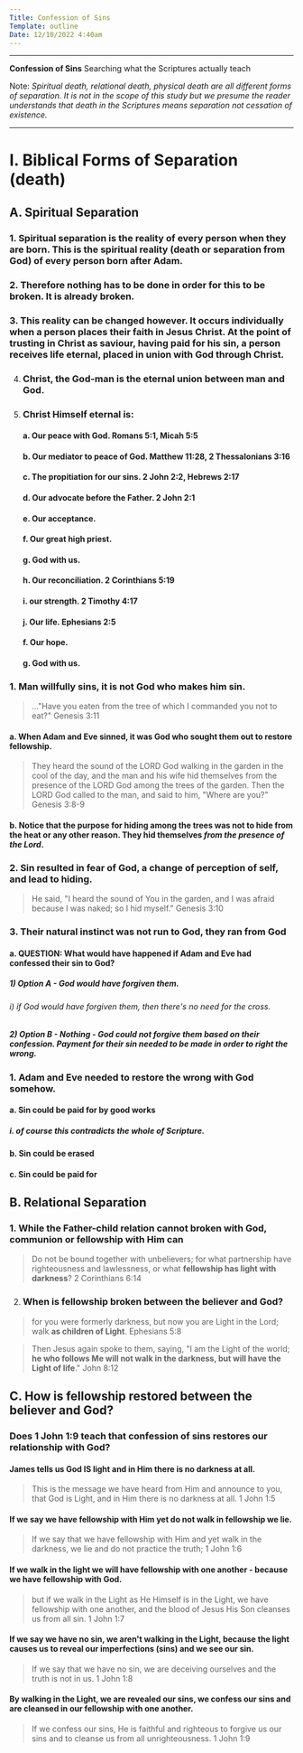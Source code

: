 ```yaml
---
Title: Confession of Sins
Template: outline
Date: 12/10/2022 4:40am
---
```


---

**Confession of Sins**
Searching what the Scriptures actually teach

Note: *Spiritual death, relational death, physical death are all different forms of separation.  It is not in the scope of this study but we presume the reader understands that death in the Scriptures means separation not cessation of existence.* 



---

# I. Biblical Forms of Separation (death)

## A. Spiritual Separation

### 1. Spiritual separation is the reality of every person when they are born. This is the spiritual reality (death or separation from God) of every person born after Adam. 

### 2. Therefore nothing has to be done in order for this to be broken. It is already broken. 

### 3. This reality can be changed however. It occurs individually when a person places their faith in Jesus Christ. At the point of trusting in Christ as saviour, having paid for his sin, a person receives life eternal, placed in union with God through Christ. 

4. ### Christ, the God-man is the eternal union between man and God. 

5. ### Christ Himself eternal is: 

   #### a. Our peace with God. Romans 5:1, Micah 5:5

   #### b. Our mediator to peace of God. Matthew 11:28, 2 Thessalonians 3:16

   #### c. The propitiation for our sins. 2 John 2:2, Hebrews 2:17

   #### d. Our advocate before the Father. 2 John 2:1

   #### e. Our acceptance. 

   #### f. Our great high priest. 

   #### g. God with us. 

   #### h. Our reconciliation. 2 Corinthians 5:19

   #### i. our strength. 2 Timothy 4:17

   #### j. Our life. Ephesians 2:5

   #### f. Our hope. 

   #### g. God with us. 

### 1. Man willfully sins, it is not God who makes him sin. 

> ..."Have you eaten from the tree of which I commanded you not to eat?" Genesis 3:11

#### a. When Adam and Eve sinned, it was God who sought them out to restore fellowship. 

> They heard the sound of the LORD God walking in the garden in the cool of the day, and the man and his wife hid themselves from the presence of the LORD God among the trees of the garden. Then the LORD God called to the man, and said to him, "Where are you?" Genesis 3:8-9

#### b. Notice that the purpose for hiding among the trees was not to hide from the heat or any other reason. They hid themselves *from the presence of the Lord*. 

### 2. Sin resulted in fear of God, a change of perception of self,  and lead to hiding. 

> He said, "I heard the sound of You in the garden, and I was afraid because I was naked; so I hid myself." Genesis 3:10

### 3. Their natural instinct was not run to God, they ran from God

#### a. QUESTION: What would have happened if Adam and Eve had confessed their sin to God? 

##### 1) Option A - God would have forgiven them.

###### i) if God would have forgiven them, then there's no need for the cross. 

##### 2) Option B - Nothing - God could not forgive them based on their confession. Payment for their sin needed to be made in order to right the wrong. 

### 1. Adam and Eve needed to restore the wrong with God somehow. 

#### a. Sin could be paid for by good works

##### i. of course this contradicts the whole of Scripture. 

#### b. Sin could be erased

#### c. Sin could be paid for

## B. Relational Separation

### 1. While the Father-child relation cannot broken with God, communion or fellowship with Him can

> Do not be bound together with unbelievers; for what partnership have righteousness and lawlessness, or what **fellowship has light with darkness**? 2 Corinthians 6:14

2. ### When is fellowship broken between the believer and God?

> for you were formerly darkness, but now you are Light in the Lord; walk **as children of Light**.
> Ephesians 5:8

> Then Jesus again spoke to them, saying, "I am the Light of the world; **he who follows Me will not walk in the darkness, but will have the Light of life**."
> John 8:12

## C. How is fellowship restored between the believer and God? 

### Does 1 John 1:9 teach that confession of sins restores our relationship with God? 

#### James tells us God IS light and in Him there is no darkness at all. 
> This is the message we have heard from Him and announce to you, that God is Light, and in Him there is no darkness at all. 1 John 1:5

#### If we say we have fellowship with Him yet do not walk in fellowship we lie. 
> If we say that we have fellowship with Him and yet walk in the darkness, we lie and do not practice the truth; 1 John 1:6

#### If we walk in the light we will have fellowship with one another - because we have fellowship with God. 
> but if we walk in the Light as He Himself is in the Light, we have fellowship with one another, and the blood of Jesus His Son cleanses us from all sin. 1 John 1:7

#### If we say we have no sin, we aren't walking in the Light, because the light causes us to reveal our imperfections (sins) and we see our sin. 
> If we say that we have no sin, we are deceiving ourselves and the truth is not in us. 1 John 1:8

#### By walking in the Light, we are revealed our sins, we confess our sins and are cleansed in our fellowship with one another. 
> If we confess our sins, He is faithful and righteous to forgive us our sins and to cleanse us from all unrighteousness. 1 John 1:9